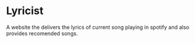 # Lyricist
A website the delivers the lyrics of current song playing in spotify and also provides recomended songs.
